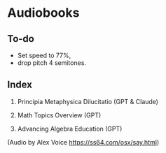 # Audiobooks

## To-do

* Set speed to 77%,
* drop pitch 4 semitones.

## Index

1. Principia Metaphysica Dilucitatio (GPT & Claude)

2. Math Topics Overview (GPT)

3. Advancing Algebra Education (GPT)


(Audio by Alex Voice https://ss64.com/osx/say.html)
